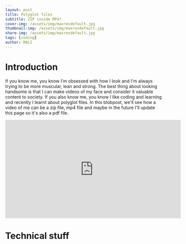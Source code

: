 ```yaml
---
layout: post
title: Polyglot files 
subtitle: ZIP inside MP4?
cover-img: /assets/img/maxresdefault.jpg
thumbnail-img: /assets/img/maxresdefault.jpg
share-img: /assets/img/maxresdefault.jpg
tags: [coding]
author: MALI
---
```


# Introduction 
If you know me, you know I'm obsessed with how I look and I'm always trying to be more muscular, lean and strong. The best thing about looking handsome is that I can make videos of my face and consider it valuable content to society. If you also know me, you know I like coding and learning and recently I learnt about polyglot files. In this blobpost, we'll see how a video of me can be a zip file, mp4 file and maybe in the future I'll update this page so it's also a pdf file. 

<iframe width="560" height="315" src="https://www.youtube.com/embed/FJd_4lDRfWU?si=rV8uuRqJ822-1eOj" title="YouTube video player" frameborder="0" allow="accelerometer; autoplay; clipboard-write; encrypted-media; gyroscope; picture-in-picture; web-share" referrerpolicy="strict-origin-when-cross-origin" allowfullscreen></iframe>

# Technical stuff
